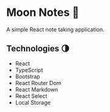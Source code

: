 # Moon Notes 🚀

A simple React note taking application.

## Technologies 🌗

- React
- TypeScript
- Bootstrap
- React Router Dom
- React Markdown
- React Select
- Local Storage
